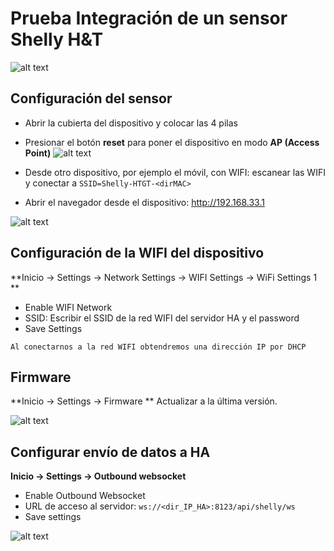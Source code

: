 # Prueba Integración de un sensor Shelly H&T
![alt text](image.png) 

## Configuración del sensor
- Abrir la cubierta del dispositivo y colocar las 4 pilas
- Presionar el botón **reset** para poner el dispositivo en modo **AP (Access Point)** 
![alt text](image-1.png)

- Desde otro dispositivo, por ejemplo el móvil, con WIFI: escanear las WIFI y conectar a `SSID=Shelly-HTGT-<dirMAC>`
- Abrir el navegador desde el dispositivo: http://192.168.33.1

![alt text](image-2.png)
  
## Configuración de la WIFI del dispositivo

**Inicio -> Settings -> Network Settings -> WIFI Settings -> WiFi Settings 1
**
- Enable WIFI Network
- SSID: Escribir el SSID de la red WIFI del servidor HA y el password
- Save Settings

```{warning}
Al conectarnos a la red WIFI obtendremos una dirección IP por DHCP
```

## Firmware

**Inicio -> Settings -> Firmware
**
Actualizar a la última versión.

![alt text](image-3.png)

## Configurar envío de datos a HA

**Inicio -> Settings -> Outbound websocket**

- Enable Outbound Websocket
- URL de acceso al servidor: `ws://<dir_IP_HA>:8123/api/shelly/ws`
- Save settings

![alt text](image-4.png)





